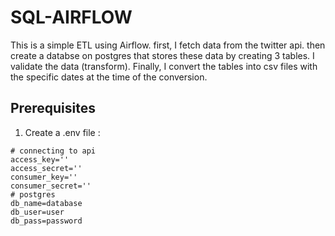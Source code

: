 # SQL-AIRFLOW

This is a simple ETL using Airflow. first, I fetch data from the twitter api. then create a databse on postgres that stores these data by creating 3 tables. I validate the data (transform). Finally, I convert the tables into csv files with the specific dates at the time of the conversion. 

## Prerequisites

1. Create a .env file : 

```
# connecting to api
access_key=''
access_secret='' 
consumer_key=''
consumer_secret=''
# postgres 
db_name=database
db_user=user
db_pass=password
```
